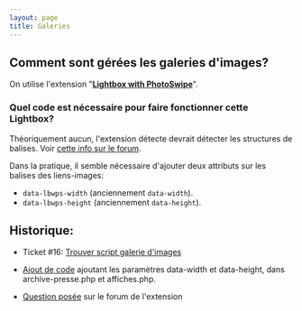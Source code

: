 ```yaml
---
layout: page
title: Galeries
---
```


## Comment sont gérées les galeries d'images?

On utilise l'extension "**[Lightbox with PhotoSwipe](https://wordpress.org/plugins/lightbox-photoswipe/)**". 

### Quel code est nécessaire pour faire fonctionner cette Lightbox?

Théoriquement aucun, l'extension détecte devrait détecter les structures de balises. Voir [cette info sur le forum](https://wordpress.org/support/topic/required-data-attributes-on-link/).

Dans la pratique, il semble nécessaire d'ajouter deux attributs sur les balises des liens-images:

- `data-lbwps-width` (anciennement `data-width`).
- `data-lbwps-height` (anciennement `data-height`).



## Historique:

- Ticket #16: [Trouver script galerie d'images](https://github.com/cave12/cave12-wp/issues/16) 

- [Ajout de code](https://github.com/cave12/cave12-wp/commit/0a34b8453f0d70782f70c968f2e7ba173fcc1efa) ajoutant les paramètres data-width et data-height, dans archive-presse.php et affiches.php.
- [Question posée](https://wordpress.org/support/topic/required-data-attributes-on-link/) sur le forum de l'extension



